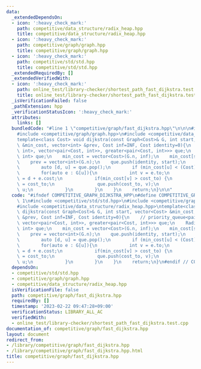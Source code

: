 ```yaml
---
data:
  _extendedDependsOn:
  - icon: ':heavy_check_mark:'
    path: competitive/data_structure/radix_heap.hpp
    title: competitive/data_structure/radix_heap.hpp
  - icon: ':heavy_check_mark:'
    path: competitive/graph/graph.hpp
    title: competitive/graph/graph.hpp
  - icon: ':heavy_check_mark:'
    path: competitive/std/std.hpp
    title: competitive/std/std.hpp
  _extendedRequiredBy: []
  _extendedVerifiedWith:
  - icon: ':heavy_check_mark:'
    path: online_test/library-checker/shortest_path_fast_dijkstra.test.cpp
    title: online_test/library-checker/shortest_path_fast_dijkstra.test.cpp
  _isVerificationFailed: false
  _pathExtension: hpp
  _verificationStatusIcon: ':heavy_check_mark:'
  attributes:
    links: []
  bundledCode: "#line 1 \"competitive/graph/fast_dijkstra.hpp\"\n\n\n#include <competitive/std/std.hpp>\n\
    #include <competitive/graph/graph.hpp>\n#include <competitive/data_structure/radix_heap.hpp>\n\
    template<class Cost> void dijkstra(const Graph<Cost>& G, int start, vector<Cost>\
    \ &min_cost, vector<int> &prev, Cost inf=INF, Cost identity=0){\n    // priority_queue<pair<Cost,\
    \ int>, vector<pair<Cost, int>>, greater<pair<Cost, int>>> que;\n    RadixHeap<Cost,\
    \ int> que;\n    min_cost = vector<Cost>(G.n, inf);\n    min_cost[start] = identity;\n\
    \    prev = vector<int>(G.n);\n    que.push(identity, start);\n    while(!que.empty()){\n\
    \        auto [d, u] = que.pop();\n        if (min_cost[u] < (Cost)d) continue;\n\
    \        for(auto e : G[u]){\n            int v = e.to;\n            Cost cost_to\
    \ = d + e.cost;\n            if(min_cost[v] > cost_to) {\n                min_cost[v]\
    \ = cost_to;\n                que.push(cost_to, v);\n                prev[v] =\
    \ u;\n            }\n        }\n    }\n    return;\n}\n\n"
  code: "#ifndef COMPETITIVE_GRAPH_DIJKSTRA_HPP\n#define COMPETITIVE_GRAPH_DIJKSTRA_HPP\
    \ 1\n#include <competitive/std/std.hpp>\n#include <competitive/graph/graph.hpp>\n\
    #include <competitive/data_structure/radix_heap.hpp>\ntemplate<class Cost> void\
    \ dijkstra(const Graph<Cost>& G, int start, vector<Cost> &min_cost, vector<int>\
    \ &prev, Cost inf=INF, Cost identity=0){\n    // priority_queue<pair<Cost, int>,\
    \ vector<pair<Cost, int>>, greater<pair<Cost, int>>> que;\n    RadixHeap<Cost,\
    \ int> que;\n    min_cost = vector<Cost>(G.n, inf);\n    min_cost[start] = identity;\n\
    \    prev = vector<int>(G.n);\n    que.push(identity, start);\n    while(!que.empty()){\n\
    \        auto [d, u] = que.pop();\n        if (min_cost[u] < (Cost)d) continue;\n\
    \        for(auto e : G[u]){\n            int v = e.to;\n            Cost cost_to\
    \ = d + e.cost;\n            if(min_cost[v] > cost_to) {\n                min_cost[v]\
    \ = cost_to;\n                que.push(cost_to, v);\n                prev[v] =\
    \ u;\n            }\n        }\n    }\n    return;\n}\n#endif // COMPETITIVE_GRAPH_DIJKSTRA_HPP"
  dependsOn:
  - competitive/std/std.hpp
  - competitive/graph/graph.hpp
  - competitive/data_structure/radix_heap.hpp
  isVerificationFile: false
  path: competitive/graph/fast_dijkstra.hpp
  requiredBy: []
  timestamp: '2023-02-22 09:47:28+09:00'
  verificationStatus: LIBRARY_ALL_AC
  verifiedWith:
  - online_test/library-checker/shortest_path_fast_dijkstra.test.cpp
documentation_of: competitive/graph/fast_dijkstra.hpp
layout: document
redirect_from:
- /library/competitive/graph/fast_dijkstra.hpp
- /library/competitive/graph/fast_dijkstra.hpp.html
title: competitive/graph/fast_dijkstra.hpp
---
```

